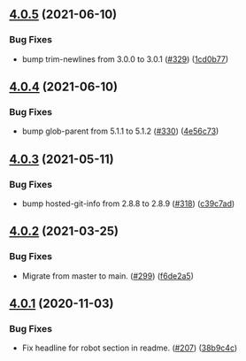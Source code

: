 ## [4.0.5](https://github.com/thenativeweb/is-typescript/compare/4.0.4...4.0.5) (2021-06-10)


### Bug Fixes

* bump trim-newlines from 3.0.0 to 3.0.1 ([#329](https://github.com/thenativeweb/is-typescript/issues/329)) ([1cd0b77](https://github.com/thenativeweb/is-typescript/commit/1cd0b7745a46f96271f41485eb50fecb023d7bf4))

## [4.0.4](https://github.com/thenativeweb/is-typescript/compare/4.0.3...4.0.4) (2021-06-10)


### Bug Fixes

* bump glob-parent from 5.1.1 to 5.1.2 ([#330](https://github.com/thenativeweb/is-typescript/issues/330)) ([4e56c73](https://github.com/thenativeweb/is-typescript/commit/4e56c73dec9860df379b5e06d800c2bf4ce81f87))

## [4.0.3](https://github.com/thenativeweb/is-typescript/compare/4.0.2...4.0.3) (2021-05-11)


### Bug Fixes

* bump hosted-git-info from 2.8.8 to 2.8.9 ([#318](https://github.com/thenativeweb/is-typescript/issues/318)) ([c39c7ad](https://github.com/thenativeweb/is-typescript/commit/c39c7ad59e146879d60614ad65d9917abc1e73bf))

## [4.0.2](https://github.com/thenativeweb/is-typescript/compare/4.0.1...4.0.2) (2021-03-25)


### Bug Fixes

* Migrate from master to main. ([#299](https://github.com/thenativeweb/is-typescript/issues/299)) ([f6de2a5](https://github.com/thenativeweb/is-typescript/commit/f6de2a5a5372349c34c2d3e8849ab7b81caa0487))

## [4.0.1](https://github.com/thenativeweb/is-typescript/compare/4.0.0...4.0.1) (2020-11-03)


### Bug Fixes

* Fix headline for robot section in readme. ([#207](https://github.com/thenativeweb/is-typescript/issues/207)) ([38b9c4c](https://github.com/thenativeweb/is-typescript/commit/38b9c4cef37250dd7685a1e23407696edcaf0463))
